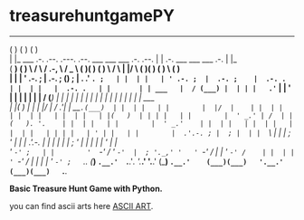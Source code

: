 # treasurehuntgamePY
 ___                                                                                   ___                              ___      
(   )                                                                                 (   )                            (   )     
 | |_      ___ .-.      .--.     .---.      .--.     ___  ___   ___ .-.      .--.      | | .-.    ___  ___   ___ .-.    | |_     
(   __)   (   )   \    /    \   / .-, \   /  _  \   (   )(   ) (   )   \    /    \     | |/   \  (   )(   ) (   )   \  (   __)   
 | |       | ' .-. ;  |  .-. ; (__) ; |  . .' `. ;   | |  | |   | ' .-. ;  |  .-. ;    |  .-. .   | |  | |   |  .-. .   | |      
 | | ___   |  / (___) |  | | |   .'`  |  | '   | |   | |  | |   |  / (___) |  | | |    | |  | |   | |  | |   | |  | |   | | ___  
 | |(   )  | |        |  |/  |  / .'| |  _\_`.(___)  | |  | |   | |        |  |/  |    | |  | |   | |  | |   | |  | |   | |(   ) 
 | | | |   | |        |  ' _.' | /  | | (   ). '.    | |  | |   | |        |  ' _.'    | |  | |   | |  | |   | |  | |   | | | |  
 | ' | |   | |        |  .'.-. ; |  ; |  | |  `\ |   | |  ; '   | |        |  .'.-.    | |  | |   | |  ; '   | |  | |   | ' | |  
 ' `-' ;   | |        '  `-' / ' `-'  |  ; '._,' '   ' `-'  /   | |        '  `-' /    | |  | |   ' `-'  /   | |  | |   ' `-' ;  
  `.__.   (___)        `.__.'  `.__.'_.   '.___.'     '.__.'   (___)        `.__.'    (___)(___)   '.__.'   (___)(___)   `.__.   
                                                                                                                                 
                                                                                                                                 

**Basic Treasure Hunt Game with Python.**

you can find ascii arts here [ASCII ART](https://ascii.co.uk/art).
